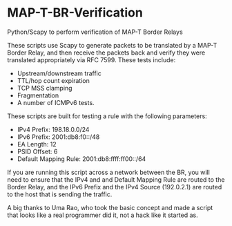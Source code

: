 # MAP-T-BR-Verification
Python/Scapy to perform verification of MAP-T Border Relays

These scripts use Scapy to generate packets to be translated by a MAP-T Border Relay, and then receive the packets back
and verify they were translated appropriately via RFC 7599. These tests include:
 - Upstream/downstream traffic 
 - TTL/hop count expiration 
 - TCP MSS clamping 
 - Fragmentation
 - A number of ICMPv6 tests.
  
These scripts are built for testing a rule with the following parameters:
  - IPv4 Prefix: 198.18.0.0/24
  - IPv6 Prefix: 2001:db8:f0::/48
  - EA Length: 12
  - PSID Offset: 6
  - Default Mapping Rule: 2001:db8:ffff:ff00::/64
  
If you are running this script across a network between the BR, you will need to ensure that the IPv4 and and Default Mapping
Rule are routed to the Border Relay, and the IPv6 Prefix and the IPv4 Source (192.0.2.1) are routed to the host that 
is sending the traffic.

A big thanks to Uma Rao, who took the basic concept and made a script that looks like a real programmer did it, not a hack like it
started as.
